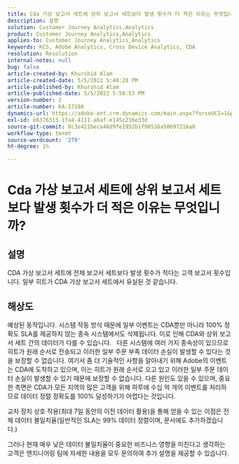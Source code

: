 ```yaml
---
title: Cda 가상 보고서 세트에 상위 보고서 세트보다 발생 횟수가 더 적은 이유는 무엇입니까?
description: 설명
solution: Customer Journey Analytics,Analytics
product: Customer Journey Analytics,Analytics
applies-to: Customer Journey Analytics,Analytics
keywords: KCS, Adobe Analytics, Cross Device Analytics, CDA
resolution: Resolution
internal-notes: null
bug: false
article-created-by: Khurshid Alam
article-created-date: 5/5/2022 5:48:28 PM
article-published-by: Khurshid Alam
article-published-date: 5/5/2022 5:50:53 PM
version-number: 2
article-number: KA-17180
dynamics-url: https://adobe-ent.crm.dynamics.com/main.aspx?forceUCI=1&pagetype=entityrecord&etn=knowledgearticle&id=d68d7791-9bcc-ec11-a7b5-6045bd00dbbc
exl-id: b6376313-17a4-4111-a6af-e145c216e33d
source-git-commit: 0c3e421beca46d9fe1952b1f98538a50697216a0
workflow-type: tm+mt
source-wordcount: '279'
ht-degree: 1%

---
```


# Cda 가상 보고서 세트에 상위 보고서 세트보다 발생 횟수가 더 적은 이유는 무엇입니까?

## 설명


CDA 가상 보고서 세트에 전체 보고서 세트보다 발생 횟수가 적다는 고객 보고서 횟수입니다. 일부 히트가 CDA 가상 보고서 세트에서 유실된 것 같습니다.


## 해상도


예상된 동작입니다. 시스템 작동 방식 때문에 일부 이벤트는 CDA뿐만 아니라 100% 정확도 SLA를 제공하지 않는 종속 시스템에서도 삭제됩니다. 이로 인해 CDA와 상위 보고서 세트 간의 데이터가 다를 수 있습니다.
 
다른 시스템에 여러 가지 종속성이 있으므로 히트가 원래 순서로 전송되고 이러한 일부 주문 부족 데이터 손실이 발생할 수 있다는 것을 보장할 수 없습니다. 여기서 좀 더 기술적인 사항을 알아내기 위해 Adobe의 이벤트는 CDA에 도착하고 있으며, 이는 히트가 원래 순서로 오고 있고 이러한 일부 주문 데이터 손실이 발생할 수 있기 때문에 보장할 수 없습니다. 다른 원인도 있을 수 있으며, 중요한 측면은 CDA가 모든 지역의 많은 고객을 위해 하루에 수십 억 개의 이벤트를 처리하므로 데이터 정렬 정확도를 100% 달성하기가 어렵다는 것입니다.

교차 장치 상호 작용(최대 7일 동안의 이전 데이터 활용)을 통해 얻을 수 있는 이점은 전체 데이터 불일치율(일반적인 SLA는 99% 데이터 정렬이며, 문서에도 추가하겠습니다.)

그러나 현재 매우 낮은 데이터 불일치율이 중요한 비즈니스 영향을 미친다고 생각하는 고객은 엔지니어링 팀에 자세한 내용을 모두 문의하여 추가 설명을 제공할 수 있습니다.
